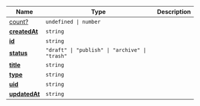 <section id="main" data-note="AUTO-GENERATED CONTENT, DO NOT EDIT DIRECTLY!">

| Name                                                                                          | Type                                                      | Description |
| --------------------------------------------------------------------------------------------- | --------------------------------------------------------- | ----------- |
| [count?](https://schemata.lamnhan.com/content/reference/interfaces/tag.html#count)            | <code>undefined \| number</code>                          |             |
| [**createdAt**](https://schemata.lamnhan.com/content/reference/interfaces/tag.html#createdat) | <code>string</code>                                       |             |
| [**id**](https://schemata.lamnhan.com/content/reference/interfaces/tag.html#id)               | <code>string</code>                                       |             |
| [**status**](https://schemata.lamnhan.com/content/reference/interfaces/tag.html#status)       | <code>"draft" \| "publish" \| "archive" \| "trash"</code> |             |
| [**title**](https://schemata.lamnhan.com/content/reference/interfaces/tag.html#title)         | <code>string</code>                                       |             |
| [**type**](https://schemata.lamnhan.com/content/reference/interfaces/tag.html#type)           | <code>string</code>                                       |             |
| [**uid**](https://schemata.lamnhan.com/content/reference/interfaces/tag.html#uid)             | <code>string</code>                                       |             |
| [**updatedAt**](https://schemata.lamnhan.com/content/reference/interfaces/tag.html#updatedat) | <code>string</code>                                       |             |

</section>
